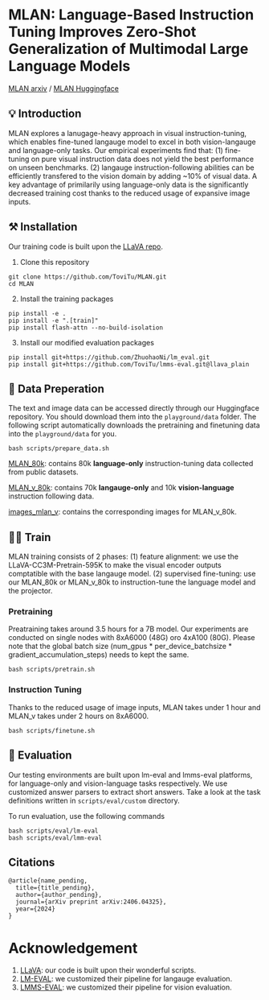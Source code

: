 # MLAN: Language-Based Instruction Tuning Improves Zero-Shot Generalization of Multimodal Large Language Models

[MLAN arxiv]() / [MLAN Huggingface](https://huggingface.co/datasets/ToviTu/MLAN) 

## 💡 Introduction

MLAN explores a lanugage-heavy approach in visual instruction-tuning, 
which enables fine-tuned langauge model to excel in both vision-langauge and language-only tasks.
Our empirical experiments find that: 
(1) fine-tuning on pure visual instruction data does not yield the best performance on unseen benchmarks.
(2) langauge instruction-following abilities can be efficiently transfered to the vision domain by adding ~10% of visual data.
A key advantage of primilarily using language-only data is the significantly decreased training cost 
thanks to the reduced usage of expansive image inputs.

## ⚒️ Installation

Our training code is built upon the [LLaVA repo](https://github.com/haotian-liu/LLaVA).

1. Clone this repository
```
git clone https://github.com/ToviTu/MLAN.git
cd MLAN
```

2. Install the training packages
```
pip install -e .
pip install -e ".[train]"
pip install flash-attn --no-build-isolation
```

3. Install our modified evaluation packages
```
pip install git+https://github.com/ZhuohaoNi/lm_eval.git
pip install git+https://github.com/ToviTu/lmms-eval.git@llava_plain
```

## 📖 Data Preperation

The text and image data can be accessed directly through our Huggingface repository. You should download them into the `playground/data` folder. The following script automatically downloads the pretraining and finetuning data into the `playground/data` for you.

```
bash scripts/prepare_data.sh 
```

[MLAN_80k](https://huggingface.co/datasets/ToviTu/MLAN/resolve/main/MLAN_80k.json): contains 80k **language-only** instruction-tuning data collected from public datasets.

[MLAN_v_80k](https://huggingface.co/datasets/ToviTu/MLAN/resolve/main/MLAN_v_80k.json): contains 70k **langauge-only** and 10k **vision-language** instruction following data.

[images_mlan_v](https://huggingface.co/datasets/ToviTu/MLAN/resolve/main/images_mlan_v.zip): contains the corresponding images for MLAN_v_80k.

## 🏋️‍♂️ Train

MLAN training consists of 2 phases: 
(1) feature alignment: we use the LLaVA-CC3M-Pretrain-595K to make the visual encoder outputs comptatible with the base langauge model.
(2) supervised fine-tuning: use our MLAN_80k or MLAN_v_80k to instruction-tune the language model and the projector.

### Pretraining

Preatraining takes around 3.5 hours for a 7B model. Our experiments are conducted on single nodes with 8xA6000 (48G) oro 4xA100 (80G). Please note that the global batch size (num_gpus * per_device_batchsize * gradient_accumulation_steps) needs to kept the same.

```
bash scripts/pretrain.sh
```

### Instruction Tuning

Thanks to the reduced usage of image inputs, MLAN takes under 1 hour and MLAN_v takes under 2 hours on 8xA6000. 

```
bash scripts/finetune.sh
```

## 📝 Evaluation

Our testing environments are built upon lm-eval and lmms-eval platforms, for language-only and vision-language tasks respectively. We use customized answer parsers to extract short answers. Take a look at the task definitions written in `scripts/eval/custom` directory. 

To run evaluation, use the following commands
```
bash scripts/eval/lm-eval
bash scripts/eval/lmm-eval
```

## Citations
```
@article{name_pending,
  title={title_pending},
  author={author_pending},
  journal={arXiv preprint arXiv:2406.04325},
  year={2024}
}
```

# Acknowledgement
1. [LLaVA](https://github.com/haotian-liu/LLaVA): our code is built upon their wonderful scripts.
2. [LM-EVAL](https://github.com/EleutherAI/lm-evaluation-harness): we customized their pipeline for langauge evaluation.
3. [LMMS-EVAL](https://github.com/EvolvingLMMs-Lab/lmms-eval): we customized their pipeline for vision evaluation. 